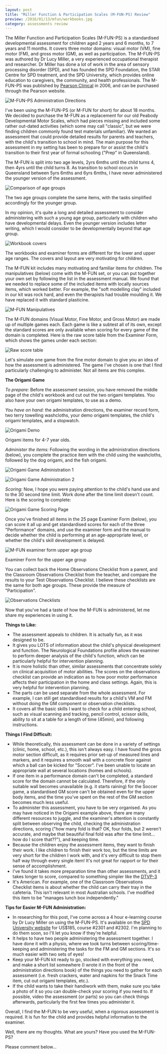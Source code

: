 ```yaml
---
layout: post
title: "Miller Function & Participation Scales (M-FUN-PS) Review"
preview: /2016/01/13/mfun/workbooks.jpg
category: assessments review
---
```


The Miller Function and Participation Scales (M-FUN-PS) is a standardised developmental 
assessment for children aged 2 years and 6 months, to 7 years and 11 months. It
covers three motor domains: visual motor (VM), fine motor (FM), and gross motor (GM),
as well as participation. The M-FUN-PS was authored by Dr Lucy Miller, a very 
experienced occupational therapist and researcher. 
Dr Miller has done a lot of work in the area of sensory processing disorder (SPD),
and has founded the SPD Foundation, the STAR Centre for SPD treatment, and the SPD
University, which provides online education to caregivers, the community, and health professionals. The M-FUN-PS
was published by [Pearson Clinical](https://www.pearsonclinical.com.au/products/view/143#tabs=0) in 2006,
and can be purchased through the Pearson website.

![M-FUN-PS Administration Directions](/2016/01/13/mfun/manual.jpg)

I've been using the M-FUN-PS (or M-FUN for short) for about 18 months. We decided 
to purchase the M-FUN as a replacement for our old Peabody Developmental Motor Scales,
which had pieces missing and included some rather out-dated activities (which some may call "classic",
but we were finding children commonly found test materials unfamiliar). We wanted an
assessment that could provide detailed results for parents and teachers, with the child's transition
to school in mind. The main purpose for this assessment in my setting has been to
prepare for or assist the child's transition to their first year of formal schooling
("Prep" in Queensland).

The M-FUN is split into two age levels, 2yrs 6mths until the child turns 4, then 4yrs
until the child turns 8. As transition to school occurs in Queensland between 5yrs 6mths
and 6yrs 6mths, I have never administered the younger version of the assessment. 

![Comparison of age groups](/2016/01/13/mfun/bunnies-puppies.jpg)
<p class="caption">The two age groups complete the same items, with the tasks
simplified accordingly for the younger group.</p>

In my opinion, it's quite a long and detailed assessment
to consider administering with such a young age group, particularly with children who have
developmental delays. Even the younger version includes letter writing, which I would
consider to be developmentally beyond that age group.

![Workbook covers](/2016/01/13/mfun/workbooks.jpg)
<p class="caption">The workbooks and examiner forms are different for the lower 
and upper age ranges. The covers and layout are very motivating for children.</p>

The M-FUN kit includes many motivating and familiar items for children. The manipulatives (below)
come with the M-FUN set, or you can put together your own set by following the list in
the assessment manual. We found that we needed to replace some of the included items
with locally sources items, which worked better. For example, the "soft modelling clay"
included in our kit was rock hard, and even the therapists had trouble moulding it.
We have replaced it with standard plasticine.

![M-FUN Manipulatives](/2016/01/13/mfun/manipulatives.jpg)

The M-FUN domains (Visual Motor, Fine Motor, and Gross Motor) are made up of multiple
games each. Each game is like a subtest all of its own, except the standard scores are
only available when scoring for every game of the domain is completed. Here is the
raw score table from the Examiner Form, which shows the games under each section:

![Raw score table](/2016/01/13/mfun/itemslist.jpg)

Let's simulate one game from the fine motor domain to give you an idea of how the assessment is administered.
The game I've chosen is one that I find particularly challenging to administer. Not all
items are this complex. 

**The Origami Game**

*To prepare:* Before the assessment session, you have removed the middle page
of the child's workbook and cut out the two origami templates. You also have 
your own origami templates, to use as a demo. 

*You have on hand:* the administration directions, the examiner record form, 
two terry towelling washcloths, your demo origami templates, the child's origami templates, and a stopwatch.

![Origami Demo](/2016/01/13/mfun/item-origamidemo.jpg)
<p class="caption">Origami items for 4-7 year olds.</p>

*Administer the items:* Following the wording in the administration directions (below),
you complete the practice item with the child using the washcloths, followed by 
the dog origami, and the fish origami.

![Origami Game Administration 1](/2016/01/13/mfun/item-dog.jpg)

![Origami Game Administration 2](/2016/01/13/mfun/item-fish.jpg)

*Scoring:* Now, I hope you were paying attention to the child's hand use and to the
30 second time limit. Work done after the time limit doesn't count. Here is the 
scoring to complete:

![Origami Game Scoring Page](/2016/01/13/mfun/item-origamiscoring.jpg)

Once you've finished all items in the 25 page Examiner Form (below), you can score it all up
and get standardised scores for each of the three "Performance" domains, and use the examiner form and the
manual to decide whether the child is performing at an age-appropriate level, or 
whether the child's skill development is delayed.

![M-FUN examiner form upper age group](/2016/01/13/mfun/examinerform.jpg)
<p class="caption">Examiner Form for the upper age group</p>

You can collect back the Home Observations Checklist from a parent, and the Classroom
Observations Checklist from the teacher, and compare the results to your Test Observations
Checklist. I believe these checklists are the same for both age groups. These provide the
measure of "Participation".

![Observations Checklists](/2016/01/13/mfun/obs-checklists.jpg)


Now that you've had a taste of how the M-FUN is administered, let me share my
experiences in using it.

**Things to Like:**

* The assessment appeals to children. It is actually fun, as it was designed to be.
* It gives you LOTS of information about the child's physical development and function.
The Neurological Foundations profile allows the examiner to perform deeper analysis of
the child's function, which can be particularly helpful for intervention planning.
* It is more holistic than other, similar assessments that concentrate solely on clinical acquisition of motor abilities.
The scores on the observations checklist can provide an indication as to how poor motor performance
affects their participation in the home and class settings. Again, this is very helpful for intervention planning.
* The parts can be used separate from the whole assessment. For example, I can still
get standardised results for a child's VM and FM without doing the GM component or
observation checklists.
* It covers all the basic skills I want to check for a child entering school, such as visual
scanning and tracking, pencil control, scissor skills, ability to sit at a table for
a length of time (45min), and following instructions.


**Things I Find Difficult:**

* While theoretically, this assessment can be done in a variety of settings (clinic,
home, school, etc.), this isn't always easy. I have found the gross motor section difficult,
as it requires prior set-up of measured lines and markers, and it requires a smooth wall
with a concrete floor against which a ball can be kicked for "Soccer". I've been unable to locate an
appropriate wall at several locations (homes and schools).
* If one item in a performance domain can't be completed, a standard score for the
domain cannot be calculated. Therefore, if the only suitable wall becomes unavailable (e.g. it starts raining) for the
Soccer game, a standardised GM score can't be obtained even for the upper body items, and
the time you've spent on the rest of the GM section becomes much less useful.
* To administer this assessment, you have to be very organised. As you may have noticed in the
Origami example above, there are many different resources to juggle, and the examiner's
attention is constantly split between observing the child, checking the administration directions,
scoring ("how many fold is that? OK, four folds, but 2 weren't accurate, and maybe
that beautiful final fold was after the time limit... how do I score that??"),
and keeping time.
* Because the children enjoy the assessment items, they want to finish their work. I like
children to finish their work too, but the time limits are very short for the children
I work with, and it's very difficult to stop them half way through every single item!
It's not great for rapport or for their sense of accomplishment.
* I've found it takes more preparation time than other assessments, and it takes longer to score,
compared to something simpler like the [DTVP-3](/2015/10/24/dtvp2-vs-dtvp3.html)
* It's American. For example, one of the Classroom Observations Checklist items is about
whether the child can carry their tray in the cafeteria. This isn't relevant in most Australian schools.
I've modified this item to be "manages lunch box independently."


**Tips for Easier M-FUN Administration:**

* In researching for this post, I've come across a 4 hour e-learning course by Dr Lucy Miller on using the M-FUN-PS.
It's available on the [SPD University website](http://spduniversity.org/) for US$185, course #2301 and #2302. 
I'm planning to do them soon, so I'll let you know if they're helpful.
* It helps to have two people administering the assessment together. I have done it with a physio,
where we took turns between scoring/time-keeping and administering the tasks for the FM and GM sections. 
It's so much easier with two sets of eyes!
* Keep your M-FUN kit ready to go, stocked with everything you need, and make a short
list somewhere (I wrote it in the front of the administration directions book) of the
things you need to gather for each assessment (i.e. fresh crackers, water and napkins for the
Snack Time item, cut out origami templates, etc.).
* If the child wants to take their handiwork with them, make sure you take a photo of it
so you can double-check your scoring if you need to. If possible, video the assessment (or parts)
so you can check things afterwards, particularly the first few times you administer it.


Overall, I find the M-FUN to be very useful, when a rigorous assessment is
required. It is fun for the child and provides helpful information to the examiner.

Well, there are my thoughts. What are yours? Have you used the M-FUN-PS? 

Please comment below...